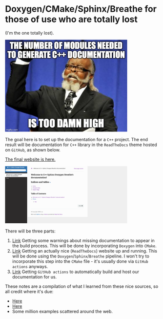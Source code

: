 # Doxygen/CMake/Sphinx/Breathe for those of use who are totally lost

(I'm the one totally lost).

<img src="readme_figures/header.jpg" alt="drawing" width="400"/>

The goal here is to set up the documentation for a `C++` project. The end result will be documentation for `C++` library in the `ReadTheDocs` theme hosted on `GitHub`, as shown below.

[The final website is here.](smrfeld.github.io/cpp_doxygen_sphinx)

<img src="readme_figures/pic3.png" alt="drawing" width="400"/>

There will be three parts:
1. [Link](README_doxygen.md) Getting some warnings about missing documentation to appear in the build process. This will be done by incorporating `Doxygen` into `CMake`.
2. [Link](README_sphinx.md) Getting an actually nice (`ReadTheDocs`) website up and running. This will be done using the `Doxygen`/`Sphinx`/`Breathe` pipeline. I won't try to incorporate this step into the `CMake` file - it's usually done via `GitHub actions` anyways.
3. [Link](README_github.md) Getting `GitHub actions` to automatically build and host our documentation for us.

These notes are a compilation of what I learned from these nice sources, so all credit where it's due:
* [Here](https://devblogs.microsoft.com/cppblog/clear-functional-c-documentation-with-sphinx-breathe-doxygen-cmake/)
* [Here](https://vicrucann.github.io/tutorials/quick-cmake-doxygen/)
* Some million examples scattered around the web.
